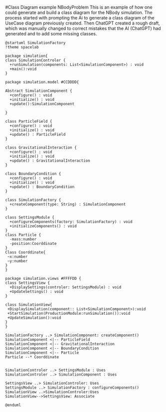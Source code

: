 #Class Diagram example NBodyProblem
This is an example of how one could generate and build a class diagram for the NBody simulation. 
The process started with prompting the Ai to generate a class diagram of the  
UseCase diagram previously created. Then ChatGPT created a rough draft,
 which was manually changed to correct mistakes that the AI (ChatGPT) had generated and to add some missing
classes.
```plantuml
@startuml SimulationFactory
!theme spacelab

package simulation{
class SimulationControler {
  +runSimulation(components: List<SimulationComponent>) : void
  +main():void
}

package simulation.model #CCDDDD{

Abstract SimulationComponent {
  +configure() : void
  +initialize() : void
  +update():SimulationComponent
  
}

class ParticleField {
  +configure() : void
  +initialize() : void
  +update() : ParticleField
}

class GravitationalInteraction {
  +configure() : void
  +initialize() : void
  +update() : GravitationalInteraction
}

class BoundaryCondition {
  +configure() : void
  +initialize() : void
  +update() : BoundaryCondition
}

class SimulationFactory {
  +createComponent(type: String) : SimulationComponent
}

class SettingsModule {
  +configureComponents(factory: SimulationFactory) : void
  +initializeComponents() : void
}
class Particle {
  -mass:number
  -position:Coorddinate
}
Class Coorddinate{
 ~x:number
 ~y:number
}
}

package simulation.views #FFFFDD {
class SettingsView {
  +DisplaySettings(controler: SettingsModule) : void
  +UpdateSettings() : void
}

class SimulationView{
 +DisplaySimulation(component:: List<SimulationComponent>):void
 +StartSimulation(ProductionModule:runSimulation()):void
 +UpdateSimulation():void
}
}

SimulationFactory ..> SimulationComponent: createComponent()
SimulationComponent <|-- ParticleField
SimulationComponent <|-- GravitationalInteraction
SimulationComponent <|-- BoundaryCondition
SimulationComponent <|-- Particle
Particle --* Coorddinate


SimulationControler ..> SettingsModule : Uses
SimulationControler ..> SimulationComponent : Uses

SettingsView ..> SimulationControler: Uses
SettingsModule ..> SimulationFactory : configureComponents()
SimulationView ..>SimulationControler:Uses
SimulationView-->SettingsView: Associate

@enduml
```